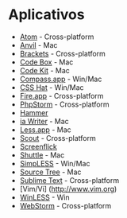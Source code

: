 # Aplicativos

- [Atom](https://atom.io/) - Cross-platform
- [Anvil](http://anvilformac.com/) - Mac
- [Brackets](http://brackets.io/) - Cross-platform
- [Code Box](http://www.codeboxapp.com/) - Mac
- [Code Kit](http://incident57.com/codekit/) - Mac
- [Compass.app](http://compass.handlino.com/) - Win/Mac
- [CSS Hat](http://csshat.com/) - Win/Mac
- [Fire.app](http://fireapp.handlino.com/) - Cross-platform
- [PhpStorm](https://www.jetbrains.com/phpstorm/) - Cross-platform
- [Hammer](http://hammerformac.com/)
- [ia Writer](http://www.iawriter.com/mac/) - Mac
- [Less.app](http://incident57.com/less/) - Mac
- [Scout](http://mhs.github.com/scout-app/) - Cross-platform
- [Screenflick](http://www.araelium.com/screenflick) 
- [Shuttle](http://fitztrev.github.io/shuttle/) - Mac
- [SimpLESS](http://wearekiss.com/simpless) - Win/Mac
- [Source Tree](http://www.sourcetreeapp.com/) - Mac
- [Sublime Text](http://www.sublimetext.com/)  - Cross-platform
- [Vim/Vi] (http://www.vim.org)
- [WinLESS](http://winless.org/) - Win
- [WebStorm](https://www.jetbrains.com/webstorm/) - Cross-platform
